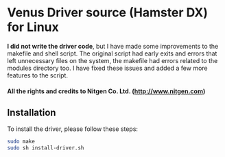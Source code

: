 # Venus Driver source (Hamster DX) for Linux

__I did not write the driver code__, but I have made some improvements to the makefile and shell script. The original script had early exits and errors that left unnecessary files on the system, the makefile had errors related to the modules directory too. I have fixed these issues and added a few more features to the script.

#### All the rights and credits to Nitgen Co. Ltd. (http://www.nitgen.com)

## Installation
To install the driver, please follow these steps:
```bash
sudo make
sudo sh install-driver.sh
```
